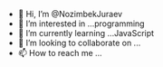 - 👋 Hi, I’m @NozimbekJuraev
- 👀 I’m interested in ...programming
- 🌱 I’m currently learning ...JavaScript
- 💞️ I’m looking to collaborate on ...
- 📫 How to reach me ...

<!---
NozimbekJuraev/NozimbekJuraev is a ✨ special ✨ repository because its `README.md` (this file) appears on your GitHub profile.
You can click the Preview link to take a look at your changes.
--->
